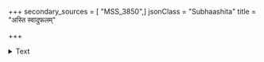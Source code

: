 +++
secondary_sources = [ "MSS_3850",]
jsonClass = "Subhaashita"
title = "अस्ति स्वादुफलम्"

+++

<details><summary>Text</summary>

अस्ति स्वादुफलं किमस्ति किमथाघ्रातुं क्षमः कोरकस् तद्विश्राम्यतु नाम भोक्तुमुचितं पत्रं किमस्त्यन्ततः।  
सेव्यो हन्त यदीदृशोऽपि मनुजैर्वृक्षाधमः पिप्पलो दुःस्वातन्त्र्यमिदं विधेः कथय तत् कस्याग्रतो रुद्यताम्॥
</details>
